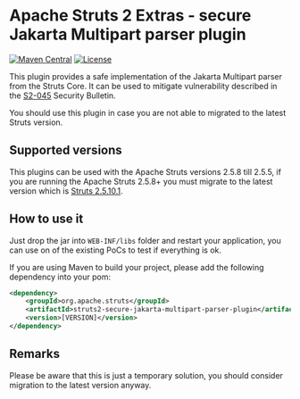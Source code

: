 # Apache Struts 2 Extras - secure Jakarta Multipart parser plugin

[![Maven Central](https://maven-badges.herokuapp.com/maven-central/org.apache.struts/struts2-secure-jakarta-multipart-parser-plugin/badge.svg)](https://maven-badges.herokuapp.com/maven-central/org.apache.struts/struts2-secure-jakarta-multipart-parser-plugin/)
[![License](http://img.shields.io/:license-apache-blue.svg)](http://www.apache.org/licenses/LICENSE-2.0.html)

This plugin provides a safe implementation of the Jakarta Multipart parser from the Struts Core. It can be used
to mitigate vulnerability described in the [S2-045](http://struts.apache.org/docs/s2-045.html) Security Bulletin.
 
You should use this plugin in case you are not able to migrated to the latest Struts version.

## Supported versions

This plugins can be used with the Apache Struts versions 2.5.8 till 2.5.5, if you are running the Apache Struts 2.5.8+
you must migrate to the latest version which is [Struts 2.5.10.1](http://struts.apache.org/announce.html#a20170307).

## How to use it

Just drop the jar into `WEB-INF/libs` folder and restart your application, you can use on of the existing PoCs
to test if everything is ok.

If you are using Maven to build your project, please add the following dependency into your pom:
  
```xml
<dependency>
    <groupId>org.apache.struts</groupId>
    <artifactId>struts2-secure-jakarta-multipart-parser-plugin</artifactId>
    <version>[VERSION]</version>            
</dependency>
```

## Remarks

Please be aware that this is just a temporary solution, you should consider migration to the latest version anyway.
